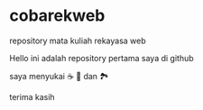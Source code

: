 # cobarekweb
repository mata kuliah rekayasa web 

Hello ini adalah repository pertama saya di github

saya menyukai ☕ 🍕 dan 🏞️

terima kasih
